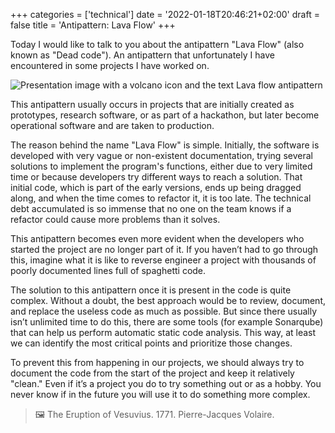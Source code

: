+++
categories = ['technical']
date = '2022-01-18T20:46:21+02:00'
draft = false
title = 'Antipattern: Lava Flow'
+++

Today I would like to talk to you about the antipattern "Lava Flow" (also known as "Dead code"). An antipattern that unfortunately I have encountered in some projects I have worked on.

![Presentation image with a volcano icon and the text Lava flow antipattern](imgs/lava_flow_antipattern_card.png)

This antipattern usually occurs in projects that are initially created as prototypes, research software, or as part of a hackathon, but later become operational software and are taken to production.

The reason behind the name "Lava Flow" is simple. Initially, the software is developed with very vague or non-existent documentation, trying several solutions to implement the program's functions, either due to very limited time or because developers try different ways to reach a solution. That initial code, which is part of the early versions, ends up being dragged along, and when the time comes to refactor it, it is too late. The technical debt accumulated is so immense that no one on the team knows if a refactor could cause more problems than it solves.

This antipattern becomes even more evident when the developers who started the project are no longer part of it. If you haven’t had to go through this, imagine what it is like to reverse engineer a project with thousands of poorly documented lines full of spaghetti code.

The solution to this antipattern once it is present in the code is quite complex. Without a doubt, the best approach would be to review, document, and replace the useless code as much as possible. But since there usually isn’t unlimited time to do this, there are some tools (for example Sonarqube) that can help us perform automatic static code analysis. This way, at least we can identify the most critical points and prioritize those changes.

To prevent this from happening in our projects, we should always try to document the code from the start of the project and keep it relatively "clean." Even if it’s a project you do to try something out or as a hobby. You never know if in the future you will use it to do something more complex.

> 🖼️ The Eruption of Vesuvius. 1771. Pierre-Jacques Volaire. 
